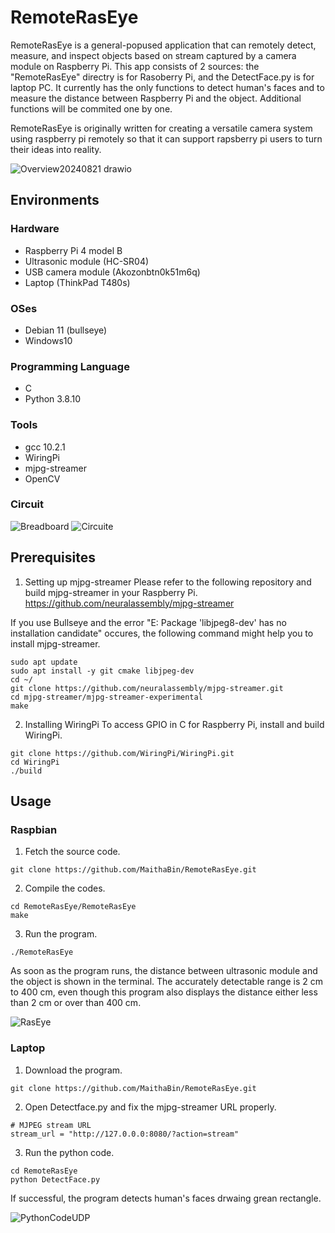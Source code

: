 # RemoteRasEye
RemoteRasEye is a general-popused application that can remotely detect, measure, and inspect objects based on stream captured by a camera module on Raspberry Pi. This app consists of 2 sources: the "RemoteRasEye" directry is for Rasoberry Pi, and the DetectFace.py is for laptop PC. It currently has the only functions to detect human's faces and to measure the distance between Raspberry Pi and the object. Additional functions will be commited one by one.

RemoteRasEye is originally written for creating a versatile camera system using raspberry pi remotely so that it can support rapsberry pi users to turn their ideas into reality.

![Overview20240821 drawio](https://github.com/user-attachments/assets/697a7978-e6df-409c-a9fc-8bb0971aa23f)

## Environments
### Hardware
- Raspberry Pi 4 model B
- Ultrasonic module (HC-SR04)
- USB camera module (Akozonbtn0k51m6q)
- Laptop (ThinkPad T480s)

### OSes
- Debian 11 (bullseye)
- Windows10

### Programming Language
- C
- Python 3.8.10

### Tools
- gcc 10.2.1
- WiringPi
- mjpg-streamer
- OpenCV

### Circuit
![Breadboard](https://github.com/user-attachments/assets/9754f8f1-7589-459b-b0f7-586ada63755b)
![Circuite](https://github.com/user-attachments/assets/d83dbff2-bc72-4738-842d-395a25c04d83)

## Prerequisites
1. Setting up mjpg-streamer
Please refer to the following repository and build mjpg-streamer in your Raspberry Pi.
https://github.com/neuralassembly/mjpg-streamer

If you use Bullseye and the error "E: Package 'libjpeg8-dev' has no installation candidate" occures, the following command might help you to install mjpg-streamer.
```
sudo apt update
sudo apt install -y git cmake libjpeg-dev
cd ~/
git clone https://github.com/neuralassembly/mjpg-streamer.git
cd mjpg-streamer/mjpg-streamer-experimental
make
```

2. Installing WiringPi
To access GPIO in C for Raspberry Pi,  install and build WiringPi.
```
git clone https://github.com/WiringPi/WiringPi.git
cd WiringPi
./build
```

## Usage
### Raspbian
1. Fetch the source code.
```
git clone https://github.com/MaithaBin/RemoteRasEye.git
```
2. Compile the codes.
```
cd RemoteRasEye/RemoteRasEye
make
```
3. Run the program.
```
./RemoteRasEye
```
As soon as the program runs, the distance between ultrasonic module and the object is shown in the terminal. The accurately detectable range is 2 cm to 400 cm, even though this program also displays the distance either less than 2 cm or over than 400 cm.

![RasEye](https://github.com/user-attachments/assets/ea9c8173-08df-4202-8246-167bdfa58551)

### Laptop
1. Download the program.
```
git clone https://github.com/MaithaBin/RemoteRasEye.git
```
2. Open Detectface.py and fix the mjpg-streamer URL properly.
```
# MJPEG stream URL
stream_url = "http://127.0.0.0:8080/?action=stream"
```
3. Run the python code.
```
cd RemoteRasEye
python DetectFace.py
```
If successful, the program detects human's faces drwaing grean rectangle.

![PythonCodeUDP](https://github.com/user-attachments/assets/038cb229-bc66-451e-86e9-bcb2863e9beb)
